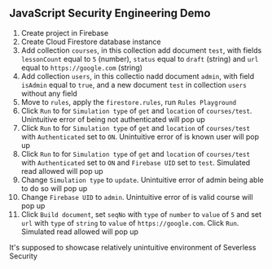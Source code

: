 ## JavaScript Security Engineering Demo

1. Create project in Firebase
2. Create Cloud Firestore database instance
3. Add collection `courses`, in this collection add document `test`, with fields `lessonCount` equal to `5` (number), `status` equal to `draft` (string) and `url` equal to `https://google.com` (string)
4. Add collection `users`, in this collectio nadd document `admin`, with field `isAdmin` equal to `true`, and a new document `test` in collection `users` without any field
5. Move to `rules`, apply the `firestore.rules`, run `Rules Playground`
6. Click `Run` to for `Simulation type` of `get` and `location` of `courses/test`. Unintuitive error of being not authenticated will pop up
7. Click `Run` to for `Simulation type` of `get` and `location` of `courses/test` with `Authenticated` set to `ON`. Unintuitive error of is known user will pop up
8. Click `Run` to for `Simulation type` of `get` and `location` of `courses/test` with `Authenticated` set to `ON` and `Firebase UID` set to `test`. Simulated read allowed will pop up
9. Change `Simulation type` to `update`. Unintuitive error of admin being able to do so will pop up
10. Change `Firebase UID` to `admin`. Unintuitive error of is valid course will pop up
11. Click `Build document`, set `seqNo` with `type` of `number` to `value` of `5` and set `url` with `type` of `string` to `value` of `https://google.com`. Click `Run`. Simulated read allowed will pop up

It's supposed to showcase relatively unintuitive environment of Severless Security
